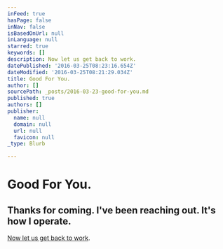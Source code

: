 ```yaml
---
inFeed: true
hasPage: false
inNav: false
isBasedOnUrl: null
inLanguage: null
starred: true
keywords: []
description: Now let us get back to work.
datePublished: '2016-03-25T08:23:16.654Z'
dateModified: '2016-03-25T08:21:29.034Z'
title: Good For You.
author: []
sourcePath: _posts/2016-03-23-good-for-you.md
published: true
authors: []
publisher:
  name: null
  domain: null
  url: null
  favicon: null
_type: Blurb

---
```

# Good For You.

## Thanks for coming. I've been reaching out. It's how I operate.

[Now let us get back to work][0].

[0]: http://clearcreative.com/